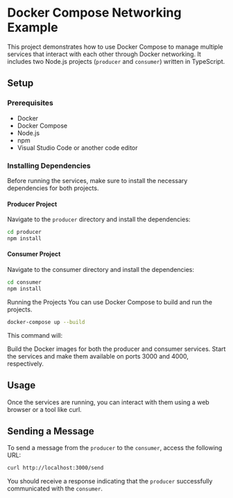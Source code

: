 # Docker Compose Networking Example

This project demonstrates how to use Docker Compose to manage multiple services that interact with each other through Docker networking. It includes two Node.js projects (`producer` and `consumer`) written in TypeScript.

## Setup

### Prerequisites

- Docker
- Docker Compose
- Node.js
- npm
- Visual Studio Code or another code editor

### Installing Dependencies

Before running the services, make sure to install the necessary dependencies for both projects.

#### Producer Project

Navigate to the `producer` directory and install the dependencies:

```sh
cd producer
npm install
```

#### Consumer Project
Navigate to the consumer directory and install the dependencies:

```sh
cd consumer
npm install
```

Running the Projects
You can use Docker Compose to build and run the projects.

```sh
docker-compose up --build
```
This command will:

Build the Docker images for both the producer and consumer services.
Start the services and make them available on ports 3000 and 4000, respectively.

## Usage
Once the services are running, you can interact with them using a web browser or a tool like curl.

## Sending a Message
To send a message from the `producer` to the `consumer`, access the following URL:

```sh
curl http://localhost:3000/send
```

You should receive a response indicating that the `producer` successfully communicated with the `consumer`.